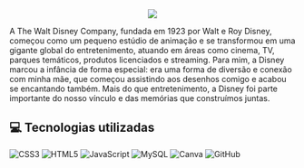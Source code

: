<center><img src="[https://capsule-render.vercel.app/api?type=waving&color=530084&height=120&section=footer](https://logos-marcas.com/wp-content/uploads/2021/03/Disney-Simbolo.png)"/></center>

A The Walt Disney Company, fundada em 1923 por Walt e Roy Disney, começou como um pequeno estúdio de animação e se transformou em uma gigante global do entretenimento, atuando em áreas como cinema, TV, parques temáticos, produtos licenciados e streaming. Para mim, a Disney marcou a infância de forma especial: era uma forma de diversão e conexão com minha mãe, que começou assistindo aos desenhos comigo e acabou se encantando também. Mais do que entretenimento, a Disney foi parte importante do nosso vínculo e das memórias que construímos juntas.

## 💻 Tecnologias utilizadas
![CSS3](https://img.shields.io/badge/css3-%231572B6.svg?style=flat-square&logo=css3&logoColor=white)
![HTML5](https://img.shields.io/badge/html5-%23E34F26.svg?style=flat-square&logo=html5&logoColor=white) 
![JavaScript](https://img.shields.io/badge/javascript-%23323330.svg?style=flat-square&logo=javascript&logoColor=%23F7DF1E)
![MySQL](https://img.shields.io/badge/mysql-4479A1.svg?style=flat-square&logo=mysql&logoColor=white)
![Canva](https://img.shields.io/badge/Canva-%2300C4CC.svg?style=flat-square&logo=Canva&logoColor=white) 
![GitHub](https://img.shields.io/badge/github-%23121011.svg?style=flat-square&logo=github&logoColor=white)
